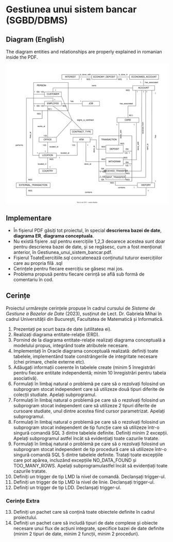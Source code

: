 # Gestiunea unui sistem bancar (SGBD/DBMS)

## Diagram (English)
The diagram entities and relationships are properly explained in romanian inside the PDF.

![DatabaseDiagram](https://github.com/DragosGhinea/BankSystem_SGBD_DBMS/blob/main/ER_Diagram.svg)

## Implementare

- În fișierul PDF găsiți tot proiectul, în special **descrierea bazei de date**, **diagrama ER**, **diagrama conceptuala**.
- Nu există fișiere .sql pentru exercițiile 1,2,3 deoarece acestea sunt doar pentru descrierea bazei de date, și se regăsesc, cum a fost menționat anterior, în Gestiunea_unui_sistem_bancar.pdf.
- Fișierul ToateExercitiile.sql concatenează conținutul tuturor exercițiilor care au propria filă .sql
- Cerințele pentru fiecare exercițiu se găsesc mai jos.
- Problema propusă pentru fiecare cerință se află sub formă de comentariu în cod.

## Cerințe

Proiectul urmărește cerințele propuse în cadrul cursului de _Sisteme de Gestiune a Bazelor de Date_ (2023), susținut de Lect. Dr. Gabriela Mihai în cadrul Universității din București, Facultatea de Matematică și Informatică.

1. Prezentați pe scurt baza de date (utilitatea ei).
2. Realizați diagrama entitate-relație (ERD).
3. Pornind de la diagrama entitate-relație realizați diagrama conceptuală a modelului propus, integrând toate atributele necesare.
4. Implementați în Oracle diagrama conceptuală realizată: definiți toate tabelele,  implementând  toate constrângerile de integritate necesare (chei primare, cheile externe etc).
5. Adăugați informații  coerente  în  tabelele  create  (minim 5  înregistrări  pentru  fiecare  entitate independentă; minim 10 înregistrări pentru tabela asociativă).
6. Formulați în  limbaj  natural o problemă pe care să o rezolvați folosind un subprogram  stocat independent care să utilizeze două tipuri diferite de colecții studiate. Apelați subprogramul.
7. Formulați în  limbaj  natural o problemă pe care să o rezolvați folosind un subprogram  stocat independent care să utilizeze 2 tipuri diferite de cursoare studiate,  unul  dintre  acestea  fiind  cursor parametrizat. Apelați subprogramul.
8. Formulați în limbaj natural o problemă pe care să o rezolvați folosind un subprogram  stocat independent de tip funcție care să utilizeze într-o singură comandă SQL 3 dintre tabelele definite. Definiți minim 2 excepții. Apelați subprogramul astfel încât să evidențiați toate cazurile tratate.
9. Formulați în  limbaj  natural o problemă pe care să o rezolvați folosind un subprogram  stocat independent de tip procedură care să utilizeze într-o singură comandă SQL 5 dintre tabelele definite. Tratați toate excepțiile  care  pot  apărea, incluzând excepțiile NO_DATA_FOUND și TOO_MANY_ROWS. Apelați subprogramulastfel încât să evidențiați toate cazurile tratate.
10. Definiți un trigger de tip LMD la nivel de comandă. Declanșați trigger-ul.
11. Definiți un trigger de tip LMD la nivel de linie. Declanșați trigger-ul.
12. Definiți un trigger de tip LDD. Declanșați trigger-ul.

### Cerințe Extra

13. Definiți un pachet care să conțină toate obiectele definite în cadrul proiectului.
14. Definiți un pachet care să includă tipuri de date complexe și obiecte necesare unui flux de acțiuni integrate, specifice bazei de date definite (minim 2 tipuri de date, minim 2 funcții, minim 2 proceduri).

